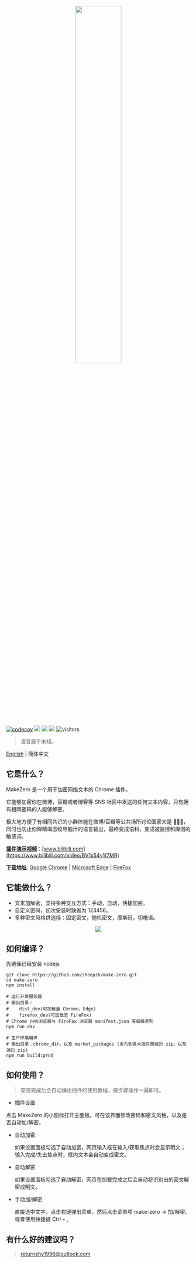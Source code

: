 <div align="center">
	<img src="./doc/img/banner.jpeg" width="50%">
</div>

[![codecov](https://codecov.io/gh/sheepzh/make-zero/branch/main/graph/badge.svg?token=S98QSBSKCR&style=flat-square)](https://codecov.io/gh/sheepzh/make-zero)
[![](https://img.shields.io/github/license/sheepzh/make-zero)](https://github.com/sheepzh/make-zero/blob/main/LICENSE)
[![](https://img.shields.io/badge/license-Anti%20996-blue)](https://github.com/996icu/996.ICU)
[![](https://img.shields.io/github/v/release/sheepzh/make-zero)](https://github.com/sheepzh/make-zero/releases)
![visitors](https://visitor-badge.glitch.me/badge?page_id=sheepzh.make-zero)

> 语言属于未知。

[English](./README.md) | 简体中文

## 它是什么？

MakeZero 是一个用于加密网络文本的 Chrome 插件。

它能够加密你在微博，豆瓣或者博客等 SNS 社区中发送的任何文本内容，只有拥有相同密码的人能够解密。

极大地方便了有相同共识的小群体能在微博/豆瓣等公共场所讨论~~国家大是~~ 🐶🐶🐶，同时也防止你殚精竭虑绞尽脑汁的语言输出，最终变成语料，变成被监控和探测的敏感词。

<u>**插件演示视频**</u>：[www.bilibili.com](https://www.bilibili.com/video/BV1x54y1t7MR)

<u>**下载地址**</u>: [Google Chrome](https://chrome.google.com/webstore/detail/make-zero/ihpcojcdiclghnggnlkcinbmfpomefcc?hl=zh-CN) | [Microsoft Edge](https://microsoftedge.microsoft.com/addons/detail/gkjmpdoddilgcfoeokeajfecogaaocol) | [FireFox](https://addons.mozilla.org/zh-CN/firefox/addon/make-zero/)

## 它能做什么？

- 文本加解密，支持多种交互方式：手动，自动，快捷加密。
- 自定义密码，初次安装时缺省为 123456。
- 多种密文风格供选择：固定密文，随机密文，摩斯码，切噜语。

<div align="center">
  <img src="./doc/img/use-in-douban.gif">
</div>

## 如何编译？

先确保已经安装 nodejs

```shell
git clone https://github.com/sheepzh/make-zero.git
cd make-zero
npm install

# 运行开发服务器
# 输出目录：
#    dist_dev(可加载至 Chrome，Edge)
#    firefox_dev(可加载至 FireFox)
# Chrome 内核浏览器与 FireFox 浏览器 manifest.json 有细微差别
npm run dev

# 生产环境编译
# 输出目录：chrome_dir，以及 market_packages (发布到各大插件商城的 zip，以及源码 zip)
npm run build:prod
```

## 如何使用？

> 安装完成后会自动弹出插件的使用教程，按步骤操作一遍即可。

- 插件设置

点击 MakeZero 的小图标打开主面板。可在该界面修改密码和密文风格，以及是否自动加/解密。

- 自动加密

  如果设置面板勾选了自动加密，网页输入框在输入/获取焦点时会显示明文；输入完成/失去焦点时，框内文本会自动变成密文。

- 自动解密

  如果设置面板勾选了自动解密，网页在加载完成之后会自动将识别出的密文解密成明文。

- 手动加/解密

  直接选中文字，点击右键弹出菜单，然后点击菜单项 make-zero -> 加/解密。或者使用快捷键 Ctrl + ,

## 有什么好的建议吗？

> returnzhy1996@outlook.com

